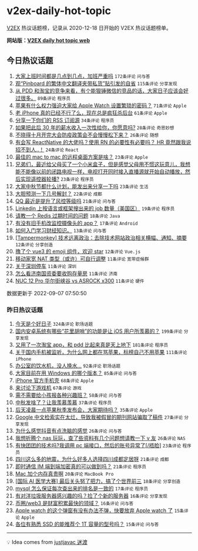 # v2ex-daily-hot-topic

[V2EX](https://www.v2ex.com/) 热议话题榜，记录从 2020-12-18 日开始的 V2EX 热议话题榜单。

**网站版：[V2EX daily hot topic web](https://boojack.github.io/v2ex-daily-hot-topic-web/)**

## 今日热议话题

<!-- TODAY BEGIN -->

1. [大家上班时间都是几点到几点，加班严重吗](https://www.v2ex.com/t/878246) `172条评论` `问与答`
1. [观“Pinboard 的繁体中文翻译夹带私货”贴引发的自省](https://www.v2ex.com/t/878241) `115条评论` `分享发现`
1. [从 PDD 和淘宝的竞争来看，有个能狠锤微信的竞品的话，大家日子应该会好过很多。](https://www.v2ex.com/t/878265) `89条评论` `程序员`
1. [苹果有什么权力强迫大家给 Apple Watch 设置繁琐的密码？](https://www.v2ex.com/t/878261) `71条评论` `Apple`
1. [老 iPhone 真的已经不行了么，现在总是疯狂杀后台](https://www.v2ex.com/t/878283) `61条评论` `Apple`
1. [分享一下你们的 RSS 订阅源](https://www.v2ex.com/t/878233) `34条评论` `程序员`
1. [如果把此后 30 年的薪水收入一次性给你，你愿意吗?](https://www.v2ex.com/t/878351) `28条评论` `奇思妙想`
1. [不晓得十月开完大会防疫政策会不会慢慢松下来？](https://www.v2ex.com/t/878339) `26条评论` `随想`
1. [有会写 ReactNative 的大佬吗？使用 RN 的必要性有必要吗？ HR 竟然跟我说招不到人..！](https://www.v2ex.com/t/878321) `24条评论` `React`
1. [最佳的 mac to mac 的远程桌面方案是啥？](https://www.v2ex.com/t/878326) `23条评论` `Apple`
1. [兄弟们，最近给父母买了一个小米盒子，但是感觉父母用不惯这玩意儿，我想能不能像以前的闭路电视一样，电视打开同时接入直播源就开始自动播放，然后实现遥控器轮播?](https://www.v2ex.com/t/878311) `23条评论` `程序员`
1. [大家中秋节都什么计划，能发出来分享一下吗](https://www.v2ex.com/t/878287) `23条评论` `生活`
1. [大胆预测一下几号解封？](https://www.v2ex.com/t/878316) `22条评论` `成都`
1. [QQ 最近是提升了风控等级吗](https://www.v2ex.com/t/878247) `21条评论` `问与答`
1. [Linkedin 上按语言或框架搜出来的 job 数量（美国区）](https://www.v2ex.com/t/878328) `19条评论` `程序员`
1. [请教一个 Redis 过期时间的问题](https://www.v2ex.com/t/878310) `18条评论` `Java`
1. [有没有旧手机改监控摄像头的 app？](https://www.v2ex.com/t/878296) `17条评论` `Android`
1. [如何入门学习财经知识。](https://www.v2ex.com/t/878303) `13条评论` `问与答`
1. [[Tampermonkey] 技术远离政治：去除技术网站政治相关横幅、通知、摘要](https://www.v2ex.com/t/878358) `12条评论` `分享创造`
1. [撸了个 vue3 的 emoji 组件，欢迎 star](https://www.v2ex.com/t/878239) `12条评论` `Vue.js`
1. [移动家宽 NAT 类型（或许）可自行调整](https://www.v2ex.com/t/878334) `11条评论` `宽带症候群`
1. [关于深圳停车](https://www.v2ex.com/t/878286) `11条评论` `深圳`
1. [怎么看济南国资委要收购存量房](https://www.v2ex.com/t/878252) `11条评论` `济南`
1. [NUC 12 Pro 华尔街峡谷 vs ASROCK x300](https://www.v2ex.com/t/878237) `11条评论` `硬件`

数据更新于 2022-09-07 07:50:50

<!-- TODAY END -->

### 昨日热议话题

<!-- YESTERDAY BEGIN -->

1. [今天是个好日子](https://www.v2ex.com/t/877973) `324条评论` `职场话题`
1. [国内安卓系统有哪些“花里胡哨”的功能是让 iOS 用户所羡慕的？](https://www.v2ex.com/t/877975) `199条评论` `分享发现`
1. [又用了一次淘宝 app，和 pdd 比起来真是天上地下](https://www.v2ex.com/t/877970) `181条评论` `程序员`
1. [关于国内手机被监听，为什么网上都在骂苹果，标榜自己不用苹果](https://www.v2ex.com/t/877994) `111条评论` `iPhone`
1. [办公室的饮水机，没人换水...](https://www.v2ex.com/t/877999) `92条评论` `职场话题`
1. [大家目前在用 Windows 的哪个版本？](https://www.v2ex.com/t/877983) `85条评论` `问与答`
1. [iPhone 官方手机壳](https://www.v2ex.com/t/878028) `68条评论` `Apple`
1. [来讨论下游戏机](https://www.v2ex.com/t/877964) `67条评论` `游戏`
1. [需不需要给小孩报各种兴趣班？](https://www.v2ex.com/t/877966) `58条评论` `问与答`
1. [中秋发啥了？让我羡慕羡慕](https://www.v2ex.com/t/878053) `37条评论` `程序员`
1. [后天凌晨一点苹果秋季发布会，大家期待吗？](https://www.v2ex.com/t/878183) `35条评论` `Apple`
1. [Google 中文检索实在太烂，导致我被假冒的期刊网站骗取了稿件](https://www.v2ex.com/t/878002) `27条评论` `分享发现`
1. [为什么感觉抖音有点洗脑的感觉](https://www.v2ex.com/t/878121) `26条评论` `问与答`
1. [我想折腾个 nas 玩玩，查了些资料有几个问题想请教一下 v 友](https://www.v2ex.com/t/878078) `26条评论` `NAS`
1. [有快团团的技术吗?我调用 pc 端接口，然后的账号异常了[/捂脸]](https://www.v2ex.com/t/878094) `23条评论` `程序员`
1. [四川这么多的地震，为什么好多人选择四川成都定居呀](https://www.v2ex.com/t/878130) `21条评论` `成都`
1. [即时通信 IM 端到端加密真的可以做到吗？](https://www.v2ex.com/t/878035) `21条评论` `程序员`
1. [Mac 加个内存真贵啊](https://www.v2ex.com/t/878180) `20条评论` `MacBook Pro`
1. [[国际 AI 医学大赛] 最后关头努了把力，搞了个世界前三](https://www.v2ex.com/t/878193) `18条评论` `分享创造`
1. [mysql 怎么保证每次查出来的排名是一致的](https://www.v2ex.com/t/878109) `17条评论` `程序员`
1. [有对洋垃圾服务器感兴趣的吗？捡了个新的服务器](https://www.v2ex.com/t/878111) `16条评论` `分享发现`
1. [币圈/web3 是财富积累最快的领域？](https://www.v2ex.com/t/877974) `16条评论` `问与答`
1. [Apple watch 的这个弹窗有没有办法不弹，快要放弃 Apple watch 了](https://www.v2ex.com/t/878139) `15条评论` `Apple`
1. [各位有熟悉 SSD 的能推荐个 1T 容量的型号吗？](https://www.v2ex.com/t/878118) `15条评论` `问与答`

<!-- YESTERDAY END -->

---

💡 Idea comes from [justjavac 迷渡](https://github.com/justjavac/)
